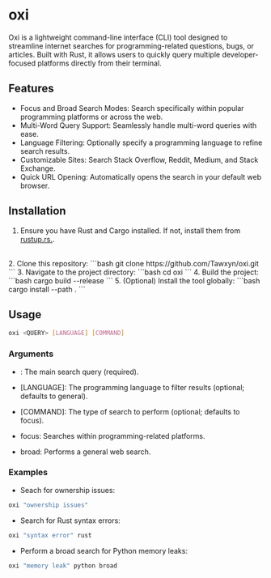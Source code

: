 # oxi

Oxi is a lightweight command-line interface (CLI) tool designed to streamline internet searches for programming-related questions, bugs, or articles. Built with Rust, it allows users to quickly query multiple developer-focused platforms directly from their terminal.

## Features
- Focus and Broad Search Modes: Search specifically within popular programming platforms or across the web.
- Multi-Word Query Support: Seamlessly handle multi-word queries with ease.
- Language Filtering: Optionally specify a programming language to refine search results.
- Customizable Sites: Search Stack Overflow, Reddit, Medium, and Stack Exchange.
- Quick URL Opening: Automatically opens the search in your default web browser.

## Installation
1. Ensure you have Rust and Cargo installed. If not, install them from [rustup.rs.](https://rustup.rs/).
 <br>
2. Clone this repository:
```bash
git clone https://github.com/Tawxyn/oxi.git
```
3. Navigate to the project directory:
```bash
cd oxi
```
4. Build the project:
```bash
cargo build --release
```
5. (Optional) Install the tool globally:
```bash
cargo install --path .
```

## Usage
```bash
oxi <QUERY> [LANGUAGE] [COMMAND]
```
### Arguments

- <QUERY>: The main search query (required).

- [LANGUAGE]: The programming language to filter results (optional; defaults to general).

- [COMMAND]: The type of search to perform (optional; defaults to focus).

- focus: Searches within programming-related platforms.

- broad: Performs a general web search.

### Examples
- Seach for ownership issues:
```bash
oxi "ownership issues"
```
- Search for Rust syntax errors:
```bash
oxi "syntax error" rust
```
- Perform a broad search for Python memory leaks:
```bash
oxi "memory leak" python broad
```